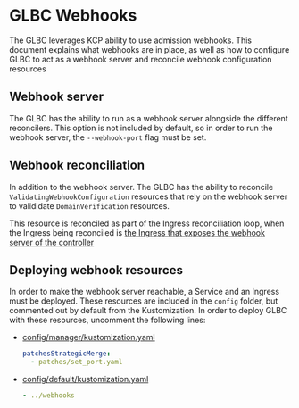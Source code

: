 # GLBC Webhooks

The GLBC leverages KCP ability to use admission webhooks. This document explains
what webhooks are in place, as well as how to configure GLBC to act as a 
webhook server and reconcile webhook configuration resources

## Webhook server

The GLBC has the ability to run as a webhook server alongside the different
reconcilers. This option is not included by default, so in order to run the
webhook server, the `--webhook-port` flag must be set. 

## Webhook reconciliation

In addition to the webhook server. The GLBC has the ability to reconcile
`ValidatingWebhookConfiguration` resources that rely on the webhook server
to valididate `DomainVerification` resources. 

This resource is reconciled as part of the Ingress reconciliation loop, when the
Ingress being reconciled is [the Ingress that exposes the webhook server of the
controller](../../config/webhooks/ingress.yaml)

## Deploying webhook resources

In order to make the webhook server reachable, a Service and an Ingress must be
deployed. These resources are included in the `config` folder, but commented
out by default from the Kustomization. In order to deploy GLBC with these resources,
uncomment the following lines:

* [config/manager/kustomization.yaml](../../config/manager/kustomization.yaml)
    ```yaml
    patchesStrategicMerge:
      - patches/set_port.yaml
    ```
* [config/default/kustomization.yaml](../../config/default/kustomization.yaml)
    ```yaml
    - ../webhooks
    ```